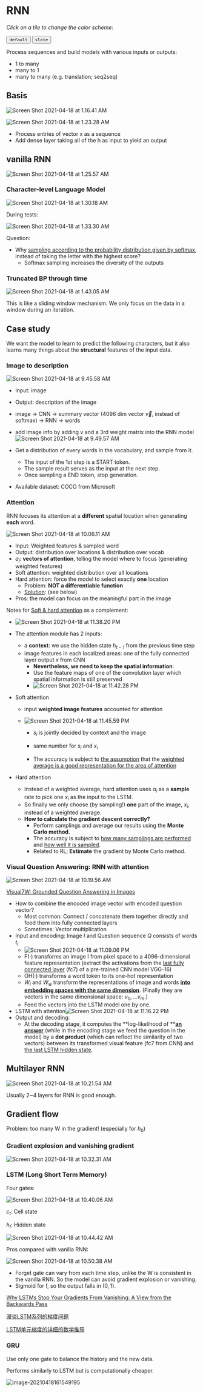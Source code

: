 # RNN

_Click on a tile to change the color scheme_:

<div class="tx-switch">
  <button data-md-color-scheme="default"><code>default</code></button>
  <button data-md-color-scheme="slate"><code>slate</code></button>
</div>

<script>
  var buttons = document.querySelectorAll("button[data-md-color-scheme]")
  buttons.forEach(function(button) {
    button.addEventListener("click", function() {
      var attr = this.getAttribute("data-md-color-scheme")
      document.body.setAttribute("data-md-color-scheme", attr)
      var name = document.querySelector("#__code_0 code span:nth-child(7)")
      name.textContent = attr
    })
  })
</script>
Process sequences and build models with various inputs or outputs:

- 1 to many
- many to 1
- many to many (e.g. translation; seq2seq)

## Basis

![Screen Shot 2021-04-18 at 1.16.41 AM](RNN.assets/Screen%20Shot%202021-04-18%20at%201.16.41%20AM.png)



![Screen Shot 2021-04-18 at 1.23.28 AM](RNN.assets/Screen%20Shot%202021-04-18%20at%201.23.28%20AM.png)

- Process entries of vector x as a sequence
- Add dense layer taking all of the h as input to yield an output

## vanilla RNN

![Screen Shot 2021-04-18 at 1.25.57 AM](RNN.assets/Screen%20Shot%202021-04-18%20at%201.25.57%20AM.png)

### Character-level Language Model

![Screen Shot 2021-04-18 at 1.30.18 AM](RNN.assets/Screen%20Shot%202021-04-18%20at%201.30.18%20AM.png)

During tests:

![Screen Shot 2021-04-18 at 1.33.30 AM](RNN.assets/Screen%20Shot%202021-04-18%20at%201.33.30%20AM.png)

Question:

- Why <u>sampling according to the probability distribution given by softmax</u>, instead of taking the letter with the highest score?
  - Softmax sampling increases the diversity of the outputs

### Truncated BP through time

![Screen Shot 2021-04-18 at 1.43.05 AM](RNN.assets/Screen%20Shot%202021-04-18%20at%201.43.05%20AM.png)

This is like a sliding window mechanism. We only focus on the data in a window during an iteration.

## Case study

We want the model to learn to predict the following characters, but it also learns many things about the **structural** features of the input data.

### Image to description



![Screen Shot 2021-04-18 at 9.45.58 AM](RNN.assets/Screen%20Shot%202021-04-18%20at%209.45.58%20AM.png)

- Input: image
- Output: description of the image
- image -> CNN -> summary vector (4096 dim vector $\vec{v}$, instead of softmax) -> RNN -> words
- add image info by adding v and a 3rd weight matrix into the RNN model![Screen Shot 2021-04-18 at 9.49.57 AM](RNN.assets/Screen%20Shot%202021-04-18%20at%209.49.57%20AM.png)

- Get a distribution of every words in the vocabulary, and sample from it.
  - The input of the 1st step is a START token.
  - The sample result serves as the input at the next step.
  - Once sampling a END token, stop generation.
- Available dataset: COCO from Microsoft

### Attention

RNN focuses its attention at a **different** spatial location when generating **each** word.

![Screen Shot 2021-04-18 at 10.06.11 AM](RNN.assets/Screen%20Shot%202021-04-18%20at%2010.06.11%20AM.png)

- Input: Weighted features & sampled word
- Output: distribution over locations & distribution over vocab
- $a_i$: **vectors of attention**, telling the model where to focus (generating weighted features)
- Soft attention: weighted distribution over all locations
- Hard attention: force the model to select exactly **one** location
  - Problem: **NOT a differentiable function**
  - <u>Solution</u>: (see below)
- Pros: the model can focus on the meaningful part in the image

Notes for [Soft & hard attention](https://jhui.github.io/2017/03/15/Soft-and-hard-attention/) as a complement:

- ![Screen Shot 2021-04-18 at 11.38.20 PM](RNN.assets/Screen%20Shot%202021-04-18%20at%2011.38.20%20PM.png)

- The attention module has 2 inputs:

  - a **context**: we use the hidden state $h_{t - 1}$ from the previous time step
  - image features in each localized areas: one of the fully connected layer output $x$ from CNN
    - **Nevertheless, we need to keep the spatial information**:
    - Use the feature maps of one of the convolution layer which spatial information is still preserved
    - ![Screen Shot 2021-04-18 at 11.42.28 PM](RNN.assets/Screen%20Shot%202021-04-18%20at%2011.42.28%20PM.png)

- Soft attention
  - input **weighted image features** accounted for attention
  
  - ![Screen Shot 2021-04-18 at 11.45.59 PM](RNN.assets/Screen%20Shot%202021-04-18%20at%2011.45.59%20PM.png)

    - $s_i$ is jointly decided by context and the image
  
    - same number for $s_i$ and $x_i$
    - The accuracy is subject to <u>the assumption</u> that the <u>weighted average is a good representation for the area of attention</u>
  
- Hard attention
  - Instead of a weighted average, hard attention uses $\alpha_i$ as a **sample** rate to pick one $x_i$ as the input to the LSTM.
  - So finally we only choose (by sampling!) **one** part of the image, $x_i$, instead of a weighted average.
  - **How to calculate the gradient descent correctly?**
    - Perform samplings and average our results using the **Monte Carlo method**.
    - The accuracy is subject to <u>how many samplings are performed</u> and <u>how well it is sampled</u>.
    - Related to RL; **Estimate** the gradient by Monte Carlo method.

### Visual Question Answering: RNN with attention

![Screen Shot 2021-04-18 at 10.19.56 AM](RNN.assets/Screen%20Shot%202021-04-18%20at%2010.19.56%20AM.png)

[Visual7W: Grounded Question Answering in Images](http://vision.stanford.edu/pdf/zhu2016cvpr.pdf)

- How to combine the encoded image vector with encoded question vector?
  - Most common: Connect / concatenate them together directly and feed them into fully connected layers
  - Sometimes: Vector multiplication
- Input and encoding: Image $I$ and Question sequence $Q$ consists of words $t_i$
  - ![Screen Shot 2021-04-18 at 11.09.06 PM](RNN.assets/Screen%20Shot%202021-04-18%20at%2011.09.06%20PM.png)
  - F(·) transforms an image I from pixel space to a 4096-dimensional feature representation (extract the activations from the <u>last fully connected layer</u> (fc7) of a pre-trained CNN model VGG-16)
  - OH(·) transforms a word token to its one-hot representation
  - $W_i$ and $W_w$ transform the representations of image and words <u>**into embedding spaces with the same dimension**</u>. (Finally they are vectors in the same dimensional space: $v_0, \dots v_m$.)
  -  Feed the vectors into the LSTM model one by one.
- LSTM with attention![Screen Shot 2021-04-18 at 11.16.22 PM](RNN.assets/Screen%20Shot%202021-04-18%20at%2011.16.22%20PM.png)
- Output and decoding:
  - At the decoding stage, it computes the **log-likelihood of **<u>**an answer**</u> (while in the encoding stage we feed the question in the model) by a **dot product** (which can reflect the similarity of two vectors) between its transformed visual feature (fc7 from CNN) and <u>the last LSTM hidden state</u>.

## Multilayer RNN

![Screen Shot 2021-04-18 at 10.21.54 AM](RNN.assets/Screen%20Shot%202021-04-18%20at%2010.21.54%20AM.png)

Usually 2~4 layers for RNN is good enough.

## Gradient flow

Problem: too many W in the gradient! (especially for $h_0$)

### Gradient explosion and vanishing gradient

![Screen Shot 2021-04-18 at 10.32.31 AM](RNN.assets/Screen%20Shot%202021-04-18%20at%2010.32.31%20AM.png)

### LSTM (Long Short Term Memory)

Four gates:

![Screen Shot 2021-04-18 at 10.40.06 AM](RNN.assets/Screen%20Shot%202021-04-18%20at%2010.40.06%20AM.png)

$c_t$: Cell state

$h_t$: Hidden state

![Screen Shot 2021-04-18 at 10.44.42 AM](RNN.assets/Screen%20Shot%202021-04-18%20at%2010.44.42%20AM.png)

Pros compared with vanilla RNN:

![Screen Shot 2021-04-18 at 10.50.38 AM](RNN.assets/Screen%20Shot%202021-04-18%20at%2010.50.38%20AM.png)

- Forget gate can vary from each time step, unlike the W is consistent in the vanilla RNN. So the model can avoid gradient explosion or vanishing.
- Sigmoid for f, so the output falls in $(0, 1)$.

[Why LSTMs Stop Your Gradients From Vanishing: A View from the Backwards Pass](https://weberna.github.io/blog/2017/11/15/LSTM-Vanishing-Gradients.html)

[漫谈LSTM系列的梯度问题](https://zhuanlan.zhihu.com/p/36101196)

[LSTM单元梯度的详细的数学推导](https://blog.csdn.net/deephub/article/details/107033684)

### GRU

Use only one gate to balance the history and the new data.

Performs similarly to LSTM but is computationally cheaper.

![image-20210418161549195](RNN.assets/image-20210418161549195.png)

